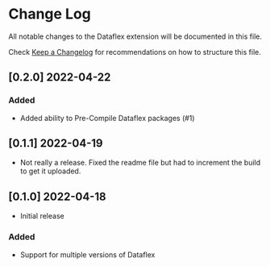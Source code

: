 # Change Log
All notable changes to the Dataflex extension will be documented in this file.

Check [Keep a Changelog](http://keepachangelog.com/) for recommendations on how to structure this file.

## [0.2.0] 2022-04-22
### Added
- Added ability to Pre-Compile Dataflex packages (#1)

## [0.1.1] 2022-04-19
- Not really a release.  Fixed the readme file but had to increment the build to get it uploaded.

## [0.1.0] 2022-04-18
- Initial release

### Added
- Support for multiple versions of Dataflex
